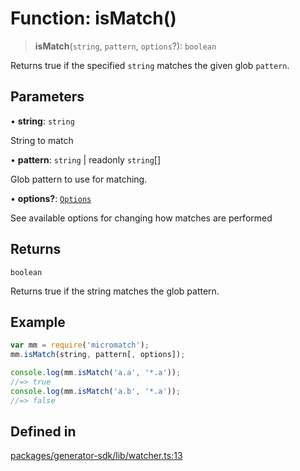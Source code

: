 # Function: isMatch()

> **isMatch**(`string`, `pattern`, `options`?): `boolean`

Returns true if the specified `string` matches the given glob `pattern`.

## Parameters

• **string**: `string`

String to match

• **pattern**: `string` \| readonly `string`[]

Glob pattern to use for matching.

• **options?**: [`Options`](../namespaces/micromatch/interfaces/Options.md)

See available options for changing how matches are performed

## Returns

`boolean`

Returns true if the string matches the glob pattern.

## Example

```js
var mm = require('micromatch');
mm.isMatch(string, pattern[, options]);

console.log(mm.isMatch('a.a', '*.a'));
//=> true
console.log(mm.isMatch('a.b', '*.a'));
//=> false
```

## Defined in

[packages/generator-sdk/lib/watcher.ts:13](https://github.com/andreisergiu98/baeta/blob/277f62f15bfdecc05d507a84e60b62e5bc08a747/packages/generator-sdk/lib/watcher.ts#L13)
